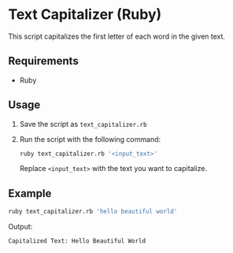 # Text Capitalizer (Ruby)

This script capitalizes the first letter of each word in the given text.

## Requirements

- Ruby

## Usage

1. Save the script as `text_capitalizer.rb`
2. Run the script with the following command:

   ```bash
   ruby text_capitalizer.rb '<input_text>'
   ```

   Replace `<input_text>` with the text you want to capitalize.

## Example

```bash
ruby text_capitalizer.rb 'hello beautiful world'
```

Output:
```
Capitalized Text: Hello Beautiful World
``` 